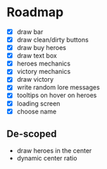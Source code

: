 

# Roadmap

- [x] draw bar
- [x] draw clean/dirty buttons
- [x] draw buy heroes
- [x] draw text box
- [x] heroes mechanics
- [x] victory mechanics
- [x] draw victory
- [x] write random lore messages
- [x] tooltips on hover on heroes
- [x] loading screen
- [x] choose name

## De-scoped
- draw heroes in the center
- dynamic center ratio
